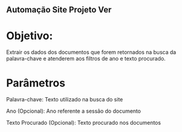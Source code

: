 ## Automação Site Projeto Ver

# Objetivo:
Extrair os dados dos documentos que forem retornados na busca da palavra-chave e atenderem aos filtros de ano e texto procurado.

# Parâmetros
Palavra-chave: Texto utilizado na busca do site

Ano (Opcional): Ano referente a sessão do documento

Texto Procurado (Opcional): Texto procurado nos documentos
